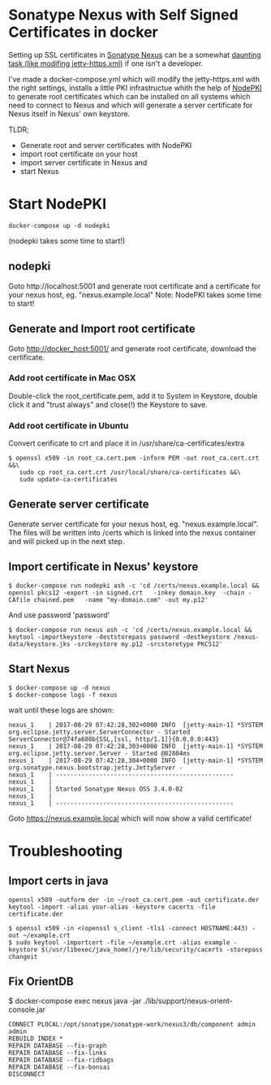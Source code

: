 # Sonatype Nexus with Self Signed Certificates in docker

Setting up SSL certificates in [Sonatype Nexus](https://www.sonatype.com/nexus-repository-sonatype) can be a somewhat [daunting task (like modifing jetty-https.xml)](https://github.com/TerrenceMiao/nexus/wiki/Setup-HTTPS-access-in-Nexus-Repository-Manager-OSS-3.0.0) if one isn't a developer. 

I've made a docker-compose.yml which will modify the jetty-https.xml with the right settings, installs a little PKI infrastructue whith the help of [NodePKI](https://github.com/aditosoftware/nodepki) to generate root certificates which can be installed on all systems which need to connect to Nexus and which will generate a server certificate for Nexus itself in Nexus' own keystore.

TLDR; 
 * Generate root and server certificates with NodePKI
 * import root certificate on your host 
 * import server certificate in Nexus and 
 * start Nexus 

# Start NodePKI

```
docker-compose up -d nodepki
```
(nodepki takes some time to start!)

## nodepki

Goto http://localhost:5001 and generate root certificate and a certificate for your nexus host, eg. "nexus.example.local"
Note: NodePKI takes some time to start!

## Generate and Import root certificate

Goto [http://docker_host:5001/](http://docker_host:5001/) and generate root certificate, download the certificate.

### Add root certificate in Mac OSX

Double-click the root_certificate.pem, add it to System in Keystore, double click it and "trust always" and close(!) the Keystore to save.

### Add root certificate in Ubuntu

Convert cerificate to crt and place it in /usr/share/ca-certificates/extra
```
$ openssl x509 -in root_ca.cert.pem -inform PEM -out root_ca.cert.crt &&\
   sudo cp root_ca.cert.crt /usr/local/share/ca-certificates &&\
   sudo update-ca-certificates
```

## Generate server certificate
Generate server certificate for your nexus host, eg. "nexus.example.local". The files will be written into /certs which is linked into the nexus container and will picked up in the next step. 

## Import certificate in Nexus' keystore
```
$ docker-compose run nodepki ash -c 'cd /certs/nexus.example.local && openssl pkcs12 -export -in signed.crt   -inkey domain.key  -chain -CAfile chained.pem   -name "my-domain.com" -out my.p12'
```
And use password 'password'
```
$ docker-compose run nexus ash -c 'cd /certs/nexus.example.local && keytool -importkeystore -deststorepass password -destkeystore /nexus-data/keystore.jks -srckeystore my.p12 -srcstoretype PKCS12'
```

## Start Nexus
```
$ docker-compose up -d nexus
$ docker-compose logs -f nexus
```

wait until these logs are shown:
```
nexus_1    | 2017-08-29 07:42:28,302+0000 INFO  [jetty-main-1] *SYSTEM org.eclipse.jetty.server.ServerConnector - Started ServerConnector@74fa680b{SSL,[ssl, http/1.1]}{0.0.0.0:443}
nexus_1    | 2017-08-29 07:42:28,303+0000 INFO  [jetty-main-1] *SYSTEM org.eclipse.jetty.server.Server - Started @82804ms
nexus_1    | 2017-08-29 07:42:28,304+0000 INFO  [jetty-main-1] *SYSTEM org.sonatype.nexus.bootstrap.jetty.JettyServer -
nexus_1    | -------------------------------------------------
nexus_1    |
nexus_1    | Started Sonatype Nexus OSS 3.4.0-02
nexus_1    |
nexus_1    | -------------------------------------------------
```

Goto https://nexus.example.local which will now show a valid certificate!

# Troubleshooting

## Import certs in java

```
openssl x509 -outform der -in ~/root_ca.cert.pem -out certificate.der
keytool -import -alias your-alias -keystore cacerts -file certificate.der
```

```
$ openssl x509 -in <(openssl s_client -tls1 -connect HOSTNAME:443) -out ~/example.crt
$ sudo keytool -importcert -file ~/example.crt -alias example -keystore $(/usr/libexec/java_home)/jre/lib/security/cacerts -storepass changeit
```

## Fix OrientDB 

$ docker-compose exec nexus java -jar ./lib/support/nexus-orient-console.jar
```
CONNECT PLOCAL:/opt/sonatype/sonatype-work/nexus3/db/component admin admin
REBUILD INDEX *
REPAIR DATABASE --fix-graph
REPAIR DATABASE --fix-links
REPAIR DATABASE --fix-ridbags
REPAIR DATABASE --fix-bonsai
DISCONNECT
```

